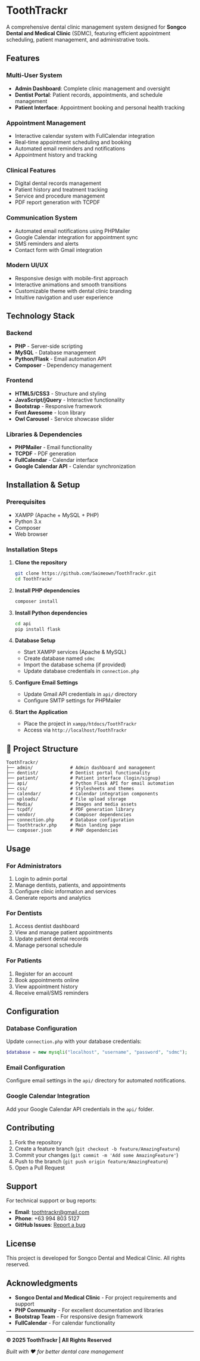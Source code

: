 # ToothTrackr 

A comprehensive dental clinic management system designed for **Songco Dental and Medical Clinic** (SDMC), featuring efficient appointment scheduling, patient management, and administrative tools.

## Features

### Multi-User System
- **Admin Dashboard**: Complete clinic management and oversight
- **Dentist Portal**: Patient records, appointments, and schedule management
- **Patient Interface**: Appointment booking and personal health tracking

### Appointment Management
- Interactive calendar system with FullCalendar integration
- Real-time appointment scheduling and booking
- Automated email reminders and notifications
- Appointment history and tracking

### Clinical Features
- Digital dental records management
- Patient history and treatment tracking
- Service and procedure management
- PDF report generation with TCPDF

### Communication System
- Automated email notifications using PHPMailer
- Google Calendar integration for appointment sync
- SMS reminders and alerts
- Contact form with Gmail integration

### Modern UI/UX
- Responsive design with mobile-first approach
- Interactive animations and smooth transitions
- Customizable theme with dental clinic branding
- Intuitive navigation and user experience

## Technology Stack

### Backend
- **PHP** - Server-side scripting
- **MySQL** - Database management
- **Python/Flask** - Email automation API
- **Composer** - Dependency management

### Frontend
- **HTML5/CSS3** - Structure and styling
- **JavaScript/jQuery** - Interactive functionality
- **Bootstrap** - Responsive framework
- **Font Awesome** - Icon library
- **Owl Carousel** - Service showcase slider

### Libraries & Dependencies
- **PHPMailer** - Email functionality
- **TCPDF** - PDF generation
- **FullCalendar** - Calendar interface
- **Google Calendar API** - Calendar synchronization

## Installation & Setup

### Prerequisites
- XAMPP (Apache + MySQL + PHP)
- Python 3.x
- Composer
- Web browser

### Installation Steps

1. **Clone the repository**
   ```bash
   git clone https://github.com/Saimeown/ToothTrackr.git
   cd ToothTrackr
   ```

2. **Install PHP dependencies**
   ```bash
   composer install
   ```

3. **Install Python dependencies**
   ```bash
   cd api
   pip install flask
   ```

4. **Database Setup**
   - Start XAMPP services (Apache & MySQL)
   - Create database named `sdmc`
   - Import the database schema (if provided)
   - Update database credentials in `connection.php`

5. **Configure Email Settings**
   - Update Gmail API credentials in `api/` directory
   - Configure SMTP settings for PHPMailer

6. **Start the Application**
   - Place the project in `xampp/htdocs/ToothTrackr`
   - Access via `http://localhost/ToothTrackr`

## 📁 Project Structure

```
ToothTrackr/
├── admin/              # Admin dashboard and management
├── dentist/            # Dentist portal functionality
├── patient/            # Patient interface (login/signup)
├── api/                # Python Flask API for email automation
├── css/                # Stylesheets and themes
├── calendar/           # Calendar integration components
├── uploads/            # File upload storage
├── Media/              # Images and media assets
├── tcpdf/              # PDF generation library
├── vendor/             # Composer dependencies
├── connection.php      # Database configuration
├── Toothtrackr.php     # Main landing page
└── composer.json       # PHP dependencies
```

## Usage

### For Administrators
1. Login to admin portal
2. Manage dentists, patients, and appointments
3. Configure clinic information and services
4. Generate reports and analytics

### For Dentists
1. Access dentist dashboard
2. View and manage patient appointments
3. Update patient dental records
4. Manage personal schedule

### For Patients
1. Register for an account
2. Book appointments online
3. View appointment history
4. Receive email/SMS reminders

## Configuration

### Database Configuration
Update `connection.php` with your database credentials:
```php
$database = new mysqli("localhost", "username", "password", "sdmc");
```

### Email Configuration
Configure email settings in the `api/` directory for automated notifications.

### Google Calendar Integration
Add your Google Calendar API credentials in the `api/` folder.

## Contributing

1. Fork the repository
2. Create a feature branch (`git checkout -b feature/AmazingFeature`)
3. Commit your changes (`git commit -m 'Add some AmazingFeature'`)
4. Push to the branch (`git push origin feature/AmazingFeature`)
5. Open a Pull Request

## Support

For technical support or bug reports:
- **Email**: toothtrackr@gmail.com
- **Phone**: +63 994 803 5127
- **GitHub Issues**: [Report a bug](https://github.com/Saimeown/ToothTrackr/issues)

## License

This project is developed for Songco Dental and Medical Clinic. All rights reserved.

## Acknowledgments

- **Songco Dental and Medical Clinic** - For project requirements and support
- **PHP Community** - For excellent documentation and libraries
- **Bootstrap Team** - For responsive design framework
- **FullCalendar** - For calendar functionality

---

**© 2025 ToothTrackr | All Rights Reserved**

*Built with ❤️ for better dental care management*
